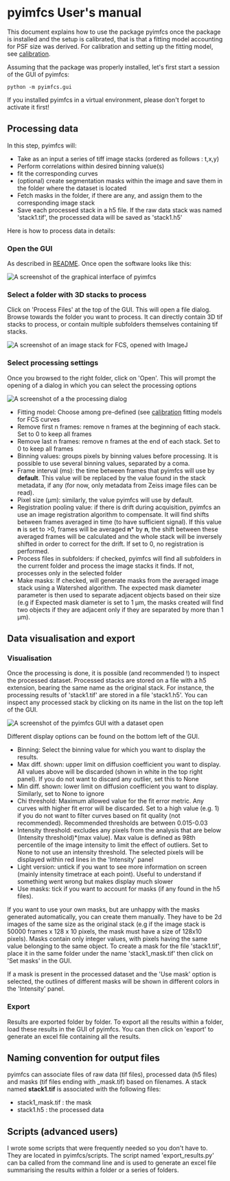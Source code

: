 # pyimfcs User's manual

This document explains how to use the package pyimfcs once the package is installed and the setup is calibrated, that is that a fitting model accounting for PSF size was derived. For calibration and setting up the fitting model, see [calibration](../blob/main/docs/calibration.md).

Assuming that the package was properly installed, let's first start a session of the GUI of pyimfcs:

	python -m pyimfcs.gui

If you installed pyimfcs in a virtual environment, please don't forget to activate it first!

## Processing data

In this step, pyimfcs will:
- Take as an input a series of tiff image stacks (ordered as follows : t,x,y)
- Perform correlations within desired binning value(s)
- fit the corresponding curves
- (optional) create segmentation masks within the image and save them in the folder where the dataset is located
- Fetch masks in the folder, if there are any, and assign them to the corresponding image stack
- Save each processed stack in a h5 file. If the raw data stack was named 'stack1.tif', the processed data will be saved as 'stack1.h5'

Here is how to process data in details:

### Open the GUI

As described in [README](../blob/main/README.md). Once open the software looks like this:

![A screenshot of the graphical interface of pyimfcs](https://github.com/aurelien-barbotin/imFCS/blob/main/images/manual/1_opening.png)

### Select a folder with 3D stacks to process

Click on 'Process Files' at the top of the GUI. This will open a file dialog. Browse towards the folder you want to process. It can directly contain 3D tif stacks to process, or contain multiple subfolders themselves containing tif stacks. 

![A screenshot of an image stack for FCS, opened with ImageJ](https://github.com/aurelien-barbotin/imFCS/blob/main/images/manual/2_stack_example.png)

### Select processing settings

Once you browsed to the right folder, click on 'Open'. This will prompt the opening of a dialog in which you can select the processing options

![A screenshot of a the processing dialog](https://github.com/aurelien-barbotin/imFCS/blob/main/images/manual/3_processing_dialog.png)

- Fitting model: Choose among pre-defined (see [calibration]((https://github.com/aurelien-barbotin/imFCS/blob/main/docs/calibration.md)) fitting models for FCS curves
- Remove first n frames: remove n frames at the beginning of each stack. Set to 0 to keep all frames
- Remove last n frames: remove n frames at the end of each stack. Set to 0 to keep all frames
- Binning values: groups pixels by binning values before processing. It is possible to use several binning values, separated by a coma.
- Frame interval (ms): the time between frames that pyimfcs will use by **default**. This value will be replaced by the value found in the stack metadata, if any (for now, only metadata from Zeiss image files can be read).
- Pixel size (µm): similarly, the value pyimfcs will use by default.
- Registration pooling value: if there is drift during acquisition, pyimfcs an use an image registration algorithm to compensate. It will find shifts between frames averaged in time (to have sufficient signal). If this value **n** is set to >0, frames will be averaged **n*** by **n**, the shift between these averaged frames will be calculated and the whole stack will be inversely shifted in order to correct for the drift. If set to 0, no registration is performed.
- Process files in subfolders: if checked, pyimfcs will find all subfolders in the current folder and process the image stacks it finds. If not, processes only in the selected folder
- Make masks: If checked, will generate masks from the averaged image stack using a Watershed algorithm. The expected mask diameter parameter is then used to separate adjacent objects based on their size (e.g if Expected mask diameter is set to 1 µm, the masks created will find two objects if they are adjacent only if they are separated by more than 1 µm).

## Data visualisation and export

### Visualisation
Once the processing is done, it is possible (and recommended !) to inspect the processed dataset. Processed stacks are stored on a file with a h5 extension, bearing the same name as the original stack. For instance, the processing results of 'stack1.tif' are stored in a file 'stack1.h5'. You can inspect any processed stack by clicking on its name in the list on the top left of the GUI.

![A screenshot of the pyimfcs GUI with a dataset open](https://github.com/aurelien-barbotin/imFCS/blob/main/images/manual/4_data_processed.png)

Different display options can be found on the bottom left of the GUI. 
- Binning: Select the binning value for which you want to display the results.
- Max diff. shown: upper limit on diffusion coefficient you want to display. All values above will be discarded (shown in white in the top right panel). If you do not want to discard any outlier, set this to None
- Min diff. shown: lower limit on diffusion coefficient you want to display. Similarly, set to None to ignore
- Chi threshold: Maximum allowed value for the fit error metric. Any curves with higher fit error will be discarded. Set to a high value (e.g. 1) if you do not want to filter curves based on fit quality (not recommended). Recommended thresholds are between 0.015-0.03
- Intensity threshold: excludes any pixels from the analysis that are below (Intensity threshold)*(max value). Max value is defined as 98th percentile of the image intensity to limit the effect of outliers. Set to None to not use an intensity threshold. The selected pixels will be displayed within red lines in the 'Intensity' panel
- Light version: untick if you want to see more information on screen (mainly intensity timetrace at each point). Useful to understand if something went wrong but makes display much slower
- Use masks: tick if you want to account for masks (if any found in the h5 files).

If you want to use your own masks, but are unhappy with the masks generated automatically, you can create them manually. They have to be 2d images of the same size as the original stack (e.g if the image stack is 50000 frames x 128 x 10 pixels, the mask must have a size of 128x10 pixels). Masks contain only integer values, with pixels having the same value belonging to the same object. To create a mask for the file 'stack1.tif', place it in the same folder under the name 'stack1_mask.tif' then click on 'Set masks' in the GUI.

If a mask is present in the processed dataset and the 'Use mask' option is selected, the outlines of different masks will be shown in different colors in the 'Intensity' panel.

### Export

Results are exported folder by folder. To export all the results within a folder, load these results in the GUI of pyimfcs. You can then click on 'export' to generate an excel file containing all the results.

## Naming convention for output files

pyimfcs can associate files of raw data (tif files), processed data (h5 files) and masks (tif files ending with _mask.tif) based on filenames. A stack named **stack1.tif** is associated with the following files:
- stack1_mask.tif : the mask
- stack1.h5 : the processed data

## Scripts (advanced users)

I wrote some scripts that were frequently needed so you don't have to. They are located in pyimfcs/scripts. The script named 'export_results.py' can ba called from the command line and is used to generate an excel file summarising the results within a folder or a series of folders.

